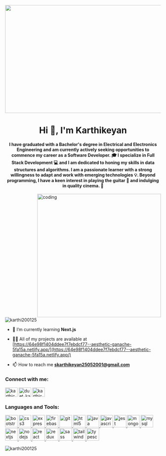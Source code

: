 <img width="1000" height="350" src="https://c4.wallpaperflare.com/wallpaper/447/85/162/computer-lights-glow-blur-wallpaper-preview.jpg">
<h1 align="center">Hi 👋, I'm Karthikeyan</h1>
<h4 align ="center">
    I have graduated with a Bachelor's degree in Electrical and Electronics Engineering and am currently actively seeking opportunities to commence my career as a Software Developer. 🎓     I specialize in Full Stack Development 💻 and I am dedicated to honing my skills in data structures and algorithms. I am a passionate learner with a strong willingness to adapt and 
    work with emerging technologies 💡. Beyond programming, I have a keen interest in playing the guitar 🎸 and indulging in quality cinema. 🎥
</h4>

<img align="right" alt="coding" width="400" src="https://i.pinimg.com/originals/e8/f4/53/e8f453469a3ec97ecd354df465d73913.gif">

<p align="left"> <img src="https://komarev.com/ghpvc/?username=karthi200125&label=Profile%20views&color=0e75b6&style=flat" alt="karthi200125" /> </p>

- 🌱 I’m currently learning **Next.js**

- 👨‍💻 All of my projects are available at [https://64e98f1404ddee7f7ebdcf77--aesthetic-ganache-5fa15a.netlify.app/](https://64e98f1404ddee7f7ebdcf77--aesthetic-ganache-5fa15a.netlify.app/)

- 📫 How to reach me **skarthikeyan25052001@gmail.com**

<h3 align="left">Connect with me:</h3>
<p align="left">
<a href="https://linkedin.com/in/karthick25" target="blank"><img align="center" src="https://www.vectorlogo.zone/logos/linkedin/linkedin-tile.svg" alt="karthick25" height="30" width="40" /></a>
<a href="https://instagram.com/duet_karthick" target="blank"><img align="center" src="https://www.vectorlogo.zone/logos/instagram/instagram-icon.svg" alt="duet_karthick" height="30" width="40" /></a>
<a href="https://www.leetcode.com/karthiccckkk" target="blank"><img align="center" src="https://upload.wikimedia.org/wikipedia/commons/a/ab/LeetCode_logo_white_no_text.svg" alt="karthiccckkk" height="30" width="40" /></a>
</p>

<h3 align="left">Languages and Tools:</h3>
<p align="left"> <a href="https://getbootstrap.com" target="_blank" rel="noreferrer"> <img src="https://www.vectorlogo.zone/logos/getbootstrap/getbootstrap-icon.svg" alt="bootstrap" width="40" height="40"/> </a> <a href="https://www.w3schools.com/css/" target="_blank" rel="noreferrer"> <img src="https://www.vectorlogo.zone/logos/w3_css/w3_css-icon.svg" alt="css3" width="40" height="40"/> </a> <a href="https://expressjs.com" target="_blank" rel="noreferrer"> <img src="https://www.vectorlogo.zone/logos/expressjs/expressjs-icon.svg" alt="express" width="40" height="40"/> </a> <a href="https://firebase.google.com/" target="_blank" rel="noreferrer"> <img src="https://www.vectorlogo.zone/logos/firebase/firebase-icon.svg" alt="firebase" width="40" height="40"/> </a> <a href="https://git-scm.com/" target="_blank" rel="noreferrer"> <img src="https://www.vectorlogo.zone/logos/git-scm/git-scm-icon.svg" alt="git" width="40" height="40"/> </a> <a href="https://www.w3.org/html/" target="_blank" rel="noreferrer"> <img src="https://www.vectorlogo.zone/logos/w3_html5/w3_html5-icon.svg" alt="html5" width="40" height="40"/> </a> <a href="https://www.java.com" target="_blank" rel="noreferrer"> <img src="https://www.vectorlogo.zone/logos/java/java-icon.svg" alt="java" width="40" height="40"/> </a> <a href="https://developer.mozilla.org/en-US/docs/Web/JavaScript" target="_blank" rel="noreferrer"> <img src="https://www.vectorlogo.zone/logos/javascript/javascript-icon.svg" alt="javascript" width="40" height="40"/> </a> <a href="https://jestjs.io" target="_blank" rel="noreferrer"> <img src="https://www.vectorlogo.zone/logos/jestjsio/jestjsio-icon.svg" alt="jest" width="40" height="40"/> </a> <a href="https://www.mongodb.com/" target="_blank" rel="noreferrer"> <img src="https://www.vectorlogo.zone/logos/mongodb/mongodb-icon.svg" alt="mongodb" width="40" height="40"/> </a> <a href="https://www.mysql.com/" target="_blank" rel="noreferrer"> <img src="https://www.vectorlogo.zone/logos/mysql/mysql-icon.svg" alt="mysql" width="40" height="40"/> </a> <a href="https://nextjs.org/" target="_blank" rel="noreferrer"> <img src="https://cdn.worldvectorlogo.com/logos/nextjs-2.svg" alt="nextjs" width="40" height="40"/> </a> <a href="https://nodejs.org" target="_blank" rel="noreferrer"> <img src="https://www.vectorlogo.zone/logos/nodejs/nodejs-horizontal.svg" alt="nodejs" width="40" height="40"/> </a> <a href="https://reactjs.org/" target="_blank" rel="noreferrer"> <img src="https://www.vectorlogo.zone/logos/reactjs/reactjs-icon.svg" alt="react" width="40" height="40"/> </a> <a href="https://redux.js.org" target="_blank" rel="noreferrer"> <img src="https://upload.vectorlogo.zone/logos/js_redux/images/02d76d00-fc90-4c0e-bce7-8a02b6c89d4f.svg" alt="redux" width="40" height="40"/> </a> <a href="https://sass-lang.com" target="_blank" rel="noreferrer"> <img src="https://www.vectorlogo.zone/logos/sass-lang/sass-lang-icon.svg" alt="sass" width="40" height="40"/> </a> <a href="https://tailwindcss.com/" target="_blank" rel="noreferrer"> <img src="https://www.vectorlogo.zone/logos/tailwindcss/tailwindcss-icon.svg" alt="tailwind" width="40" height="40"/> </a> <a href="https://www.typescriptlang.org/" target="_blank" rel="noreferrer"> <img src="https://www.vectorlogo.zone/logos/typescriptlang/typescriptlang-icon.svg" alt="typescript" width="40" height="40"/> </a> <a href="https://webpack.js.org" target="_blank" rel="noreferrer"> </a> </p>

<p><img align="left" src="https://github-readme-stats.vercel.app/api/top-langs?username=karthi200125&show_icons=true&locale=en&layout=compact" alt="karthi200125" /></p>
